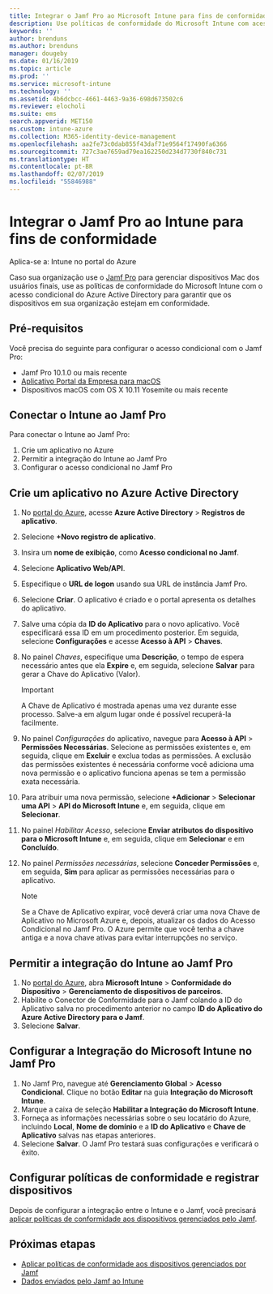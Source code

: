```yaml
---
title: Integrar o Jamf Pro ao Microsoft Intune para fins de conformidade | Microsoft Intune
description: Use políticas de conformidade do Microsoft Intune com acesso condicional do Azure Active Directory para ajudar a proteger dispositivos gerenciados pelo Jamf.
keywords: ''
author: brenduns
ms.author: brenduns
manager: dougeby
ms.date: 01/16/2019
ms.topic: article
ms.prod: ''
ms.service: microsoft-intune
ms.technology: ''
ms.assetid: 4b6dcbcc-4661-4463-9a36-698d673502c6
ms.reviewer: elocholi
ms.suite: ems
search.appverid: MET150
ms.custom: intune-azure
ms.collection: M365-identity-device-management
ms.openlocfilehash: aa2fe73c0dab855f43daf71e9564f17490fa6366
ms.sourcegitcommit: 727c3ae7659ad79ea162250d234d7730f840c731
ms.translationtype: HT
ms.contentlocale: pt-BR
ms.lasthandoff: 02/07/2019
ms.locfileid: "55846988"
---
```

# <a name="integrate-jamf-pro-with-intune-for-compliance"></a>Integrar o Jamf Pro ao Intune para fins de conformidade

Aplica-se a: Intune no portal do Azure

Caso sua organização use o [Jamf Pro](https://www.jamf.com) para gerenciar dispositivos Mac dos usuários finais, use as políticas de conformidade do Microsoft Intune com o acesso condicional do Azure Active Directory para garantir que os dispositivos em sua organização estejam em conformidade.

## <a name="prerequisites"></a>Pré-requisitos

Você precisa do seguinte para configurar o acesso condicional com o Jamf Pro:

- Jamf Pro 10.1.0 ou mais recente
- [Aplicativo Portal da Empresa para macOS](https://aka.ms/macoscompanyportal)
- Dispositivos macOS com OS X 10.11 Yosemite ou mais recente

## <a name="connecting-intune-to-jamf-pro"></a>Conectar o Intune ao Jamf Pro

Para conectar o Intune ao Jamf Pro:

1. Crie um aplicativo no Azure
2. Permitir a integração do Intune ao Jamf Pro
3. Configurar o acesso condicional no Jamf Pro

## <a name="create-an-application-in-azure-active-directory"></a>Crie um aplicativo no Azure Active Directory

1. No [portal do Azure](https://portal.azure.com), acesse **Azure Active Directory** > **Registros de aplicativo**.
2. Selecione **+Novo registro de aplicativo**.
3. Insira um **nome de exibição**, como **Acesso condicional no Jamf**.
4. Selecione **Aplicativo Web/API**.
5. Especifique o **URL de logon** usando sua URL de instância Jamf Pro.
6. Selecione **Criar**. O aplicativo é criado e o portal apresenta os detalhes do aplicativo.
7. Salve uma cópia da **ID do Aplicativo** para o novo aplicativo. Você especificará essa ID em um procedimento posterior. Em seguida, selecione **Configurações** e acesse **Acesso à API** > **Chaves**.
8. No painel *Chaves*, especifique uma **Descrição**, o tempo de espera necessário antes que ela **Expire** e, em seguida, selecione **Salvar** para gerar a Chave do Aplicativo (Valor).

   > [!IMPORTANT]
   > A Chave de Aplicativo é mostrada apenas uma vez durante esse processo. Salve-a em algum lugar onde é possível recuperá-la facilmente.

8. No painel *Configurações* do aplicativo, navegue para **Acesso à API** > **Permissões Necessárias**. Selecione as permissões existentes e, em seguida, clique em **Excluir** e exclua todas as permissões. A exclusão das permissões existentes é necessária conforme você adiciona uma nova permissão e o aplicativo funciona apenas se tem a permissão exata necessária.  
9. Para atribuir uma nova permissão, selecione **+Adicionar** > **Selecionar uma API** > **API do Microsoft Intune** e, em seguida, clique em **Selecionar**.
10. No painel *Habilitar Acesso*, selecione **Enviar atributos do dispositivo para o Microsoft Intune** e, em seguida, clique em **Selecionar** e em **Concluído**.
11. No painel *Permissões necessárias*, selecione **Conceder Permissões** e, em seguida, **Sim** para aplicar as permissões necessárias para o aplicativo.

    > [!NOTE]
    > Se a Chave de Aplicativo expirar, você deverá criar uma nova Chave de Aplicativo no Microsoft Azure e, depois, atualizar os dados do Acesso Condicional no Jamf Pro. O Azure permite que você tenha a chave antiga e a nova chave ativas para evitar interrupções no serviço.

## <a name="enable-intune-to-integrate-with-jamf-pro"></a>Permitir a integração do Intune ao Jamf Pro

1. No [portal do Azure](https://portal.azure.com), abra **Microsoft Intune** > **Conformidade do Dispositivo** > **Gerenciamento de dispositivos de parceiros**.
2. Habilite o Conector de Conformidade para o Jamf colando a ID do Aplicativo salva no procedimento anterior no campo **ID do Aplicativo do Azure Active Directory para o Jamf**.
3. Selecione **Salvar**.

## <a name="configure-microsoft-intune-integration-in-jamf-pro"></a>Configurar a Integração do Microsoft Intune no Jamf Pro

1. No Jamf Pro, navegue até **Gerenciamento Global** > **Acesso Condicional**. Clique no botão **Editar** na guia **Integração do Microsoft Intune**.
2. Marque a caixa de seleção **Habilitar a Integração do Microsoft Intune**.
3. Forneça as informações necessárias sobre o seu locatário do Azure, incluindo **Local**, **Nome de domínio** e a **ID do Aplicativo** e **Chave de Aplicativo** salvas nas etapas anteriores.
4. Selecione **Salvar**. O Jamf Pro testará suas configurações e verificará o êxito.

## <a name="set-up-compliance-policies-and-register-devices"></a>Configurar políticas de conformidade e registrar dispositivos

Depois de configurar a integração entre o Intune e o Jamf, você precisará [aplicar políticas de conformidade aos dispositivos gerenciados pelo Jamf](conditional-access-assign-jamf.md).



## <a name="next-steps"></a>Próximas etapas

- [Aplicar políticas de conformidade aos dispositivos gerenciados por Jamf](conditional-access-assign-jamf.md)
- [Dados enviados pelo Jamf ao Intune](data-jamf-sends-to-intune.md)

